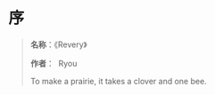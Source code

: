 # 序

> **名称**：《Revery》
>
> **作者**：&nbsp;&nbsp;Ryou
>
> To make a prairie, it takes a clover and one bee.

